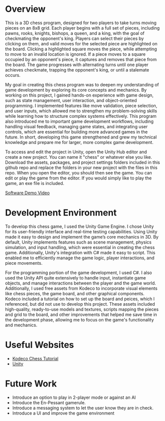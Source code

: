# Overview

This is a 3D chess program, designed for two players to take turns moving pieces on an 8x8 grid. Each player begins with a full set of pieces, including pawns, rooks, knights, bishops, a queen, and a king, with the goal of checkmating the opponent's king. Players can select their pieces by clicking on them, and valid moves for the selected piece are highlighted on the board. Clicking a highlighted square moves the piece, while attempting to move to an invalid location is ignored. If a piece moves to a square occupied by an opponent's piece, it captures and removes that piece from the board. The game progresses with alternating turns until one player achieves checkmate, trapping the opponent's king, or until a stalemate occurs.

My goal in creating this chess program was to deepen my understanding of game development by exploring its core concepts and mechanics. By working on this project, I gained hands-on experience with game design, such as state management, user interaction, and object-oriented programming. I implemented features like move validation, piece selection, and user inputs, which allowed me to strengthen my problem-solving skills while learning how to structure complex systems effectively. This program also introduced me to important game development workflows, including handling visual feedback, managing game states, and integrating user controls, which are essential for building more advanced games in the future. In short, developing this game strengthened and grew my technical knowledge and prepare me for larger, more complex game development.

To access and edit the project in Unity, open the Unity Hub editor and create a new project. You can name it "chess" or whatever else you like. Download the assets, packages, and project settings folders included in this github repo and replace the folders in your new project with the files in this repo. When you open the editor, you should then see the game. You can edit or play the game from the editor. If you would simply like to play the game, an exe file is included.

[Software Demo Video](http://youtube.link.goes.here)

# Development Environment

To develop this chess game, I used the Unity Game Engine. I chose Unity for its user-friendly interface and real-time testing capabilities. Using Unity made it easy to design and implement the game’s core mechanics in 3D. By default, Unity implements features such as scene management, physics simulation, and input handling, which were essential in creating the chess game. Additionally, Unity's integration with C# made it easy to script. This enabled me to efficiently manage the game logic, player interactions, and piece movements.

For the programming portion of the game development, I used C#. I also used the Unity API quite extensively to handle input, instantiate game objects, and manage interactions between the player and the game world. Additionally, I used free assets from Kodeco to incorporate visual elements like chess pieces, the game board, and other graphical components. Kodeco included a tutorial on how to set up the board and peices, which I referenced, but did not use to develop this project. These assets included high-quality, ready-to-use models and textures, scripts mapping the pieces and grid to the board, and other improvements that helped me save time in the development phase, allowing me to focus on the game's functionality and mechanics.

# Useful Websites

* [Kodeco Chess Tutorial](https://www.kodeco.com/5441-how-to-make-a-chess-game-with-unity)
* [Unity](https://unity.com/)

# Future Work

* Introduce an option to play in 2-player mode or against an AI
* Introduce the En-Pessant gamerule.
* Introduce a messaging system to let the user know they are in check.
* Introduce a UI and improve the game environment
